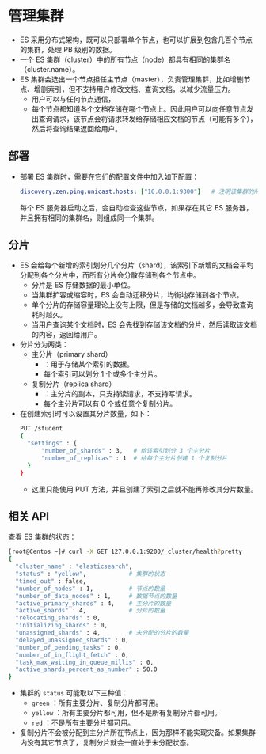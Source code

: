 # 管理集群

- ES 采用分布式架构，既可以只部署单个节点，也可以扩展到包含几百个节点的集群，处理 PB 级别的数据。
- 一个 ES 集群（cluster）中的所有节点（node）都具有相同的集群名（cluster.name）。
- ES 集群会选出一个节点担任主节点（master），负责管理集群，比如增删节点、增删索引，但不支持用户修改文档、查询文档，以减少流量压力。
  - 用户可以与任何节点通信，
  - 每个节点都知道各个文档存储在哪个节点上。因此用户可以向任意节点发出查询请求，该节点会将请求转发给存储相应文档的节点（可能有多个），然后将查询结果返回给用户。

## 部署

- 部署 ES 集群时，需要在它们的配置文件中加入如下配置：
  ```yaml
  discovery.zen.ping.unicast.hosts: ["10.0.0.1:9300"]   # 注明该集群的所有节点，默认值为 ["127.0.0.1", "[::1]"]
  ```
  每个 ES 服务器启动之后，会自动检查这些节点，如果存在其它 ES 服务器，并且拥有相同的集群名，则组成同一个集群。

## 分片

- ES 会给每个新增的索引划分几个分片（shard），该索引下新增的文档会平均分配到各个分片中，而所有分片会分散存储到各个节点中。
  - 分片是 ES 存储数据的最小单位。
  - 当集群扩容或缩容时，ES 会自动迁移分片，均衡地存储到各个节点。
  - 单个分片的存储容量理论上没有上限，但是存储的文档越多，会导致查询耗时越久。
  - 当用户查询某个文档时，ES 会先找到存储该文档的分片，然后读取该文档的内容，返回给用户。
- 分片分为两类：
  - 主分片（primary shard）
    - ：用于存储某个索引的数据。
    - 每个索引可以划分 1 个或多个主分片。
  - 复制分片（replica shard）
    - ：主分片的副本，只支持读请求，不支持写请求。
    - 每个主分片可以有 0 个或任意个复制分片。
- 在创建索引时可以设置其分片数量，如下：
  ```sh
  PUT /student
  {
    "settings" : {
        "number_of_shards" : 3,   # 给该索引划分 3 个主分片
        "number_of_replicas" : 1  # 给每个主分片创建 1 个复制分片
    }
  }
  ```
  - 这里只能使用 PUT 方法，并且创建了索引之后就不能再修改其分片数量。


## 相关 API

查看 ES 集群的状态：
```sh
[root@Centos ~]# curl -X GET 127.0.0.1:9200/_cluster/health?pretty
{
  "cluster_name" : "elasticsearch",
  "status" : "yellow",            # 集群的状态
  "timed_out" : false,
  "number_of_nodes" : 1,          # 节点的数量
  "number_of_data_nodes" : 1,     # 数据节点的数量
  "active_primary_shards" : 4,    # 主分片的数量
  "active_shards" : 4,            # 分片的数量
  "relocating_shards" : 0,
  "initializing_shards" : 0,
  "unassigned_shards" : 4,        # 未分配的分片的数量
  "delayed_unassigned_shards" : 0,
  "number_of_pending_tasks" : 0,
  "number_of_in_flight_fetch" : 0,
  "task_max_waiting_in_queue_millis" : 0,
  "active_shards_percent_as_number" : 50.0
}
```
- 集群的 `status` 可能取以下三种值：
  - `green` ：所有主要分片、复制分片都可用。
  - `yellow` ：所有主要分片都可用，但不是所有复制分片都可用。
  - `red` ：不是所有主要分片都可用。
- 复制分片不会被分配到主分片所在节点上，因为那样不能实现灾备。如果集群内没有其它节点了，复制分片就会一直处于未分配状态。

